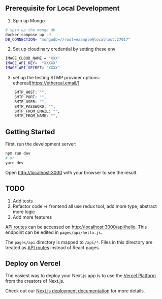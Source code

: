 ## Prerequisite for Local Development

1. Spin up Mongo
```bash
# spin up the mongo db
docker-compose up -d 
DB_CONNECTION= "mongodb=//root=example@localhost:27017"
```

2. Set up cloudinary credential by setting these env 
```bash
IMAGE_CLOUD_NAME = "XXX"
IMAGE_API_KEY=  "XXXXX"
IMAGE_API_SECRET= "XXXX"
```

3. set up the testing STMP provider
    options: ethereal[https://ethereal.email/]
```bash
    SMTP_HOST: "",
    SMTP_PORT: "",
    SMTP_USER: "",
    SMTP_PASSWORD: "",
    SMTP_FROM_EMAIL: "",
    SMTP_FROM_NAME: "",
```

## Getting Started

First, run the development server:

```bash
npm run dev
# or
yarn dev
```

Open [http://localhost:3000](http://localhost:3000) with your browser to see the result.


## TODO

1. Add tests
2. Refactor code => frontend all use redux tool, add more type, abstract more logic
3. Add more features

[API routes](https://nextjs.org/docs/api-routes/introduction) can be accessed on [http://localhost:3000/api/hello](http://localhost:3000/api/hello). This endpoint can be edited in `pages/api/hello.js`.

The `pages/api` directory is mapped to `/api/*`. Files in this directory are treated as [API routes](https://nextjs.org/docs/api-routes/introduction) instead of React pages.


## Deploy on Vercel

The easiest way to deploy your Next.js app is to use the [Vercel Platform](https://vercel.com/new?utm_medium=default-template&filter=next.js&utm_source=create-next-app&utm_campaign=create-next-app-readme) from the creators of Next.js.

Check out our [Next.js deployment documentation](https://nextjs.org/docs/deployment) for more details.
